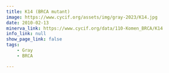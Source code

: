 ```yaml
---
title: K14 (BRCA mutant)
image: https://www.cycif.org/assets/img/gray-2023/K14.jpg
date: 2010-02-13
minerva_link: https://www.cycif.org/data/110-Komen_BRCA/K14
info_link: null
show_page_link: false
tags:
    - Gray
    - BRCA

---
```

